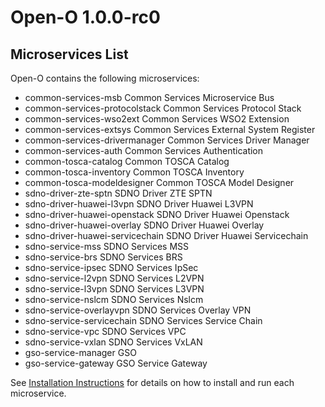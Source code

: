# Open-O 1.0.0-rc0

## Microservices List

Open-O contains the following microservices:

  * common-services-msb                    Common Services Microservice Bus
  * common-services-protocolstack          Common Services Protocol Stack
  * common-services-wso2ext                Common Services WSO2 Extension
  * common-services-extsys                 Common Services External System Register
  * common-services-drivermanager          Common Services Driver Manager
  * common-services-auth                   Common Services Authentication
  * common-tosca-catalog                   Common TOSCA Catalog
  * common-tosca-inventory                 Common TOSCA Inventory
  * common-tosca-modeldesigner             Common TOSCA Model Designer
  * sdno-driver-zte-sptn                   SDNO Driver ZTE SPTN
  * sdno-driver-huawei-l3vpn               SDNO Driver Huawei L3VPN
  * sdno-driver-huawei-openstack           SDNO Driver Huawei Openstack
  * sdno-driver-huawei-overlay             SDNO Driver Huawei Overlay
  * sdno-driver-huawei-servicechain        SDNO Driver Huawei Servicechain
  * sdno-service-mss                       SDNO Services MSS
  * sdno-service-brs                       SDNO Services BRS
  * sdno-service-ipsec                     SDNO Services IpSec
  * sdno-service-l2vpn                     SDNO Services L2VPN
  * sdno-service-l3vpn                     SDNO Services L3VPN
  * sdno-service-nslcm                     SDNO Services Nslcm
  * sdno-service-overlayvpn                SDNO Services Overlay VPN
  * sdno-service-servicechain              SDNO Services Service Chain
  * sdno-service-vpc                       SDNO Services VPC
  * sdno-service-vxlan                     SDNO Services VxLAN
  * gso-service-manager                    GSO
  * gso-service-gateway                    GSO Service Gateway


See [Installation Instructions][0] for details on how to install and run each microservice.

[0]: https://wiki.open-o.org/view/Installation_Instructions
